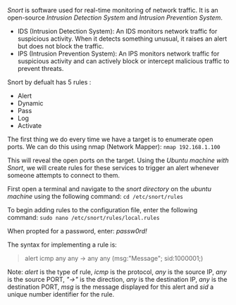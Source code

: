 _Snort_ is software used for real-time monitoring of network traffic. It is an open-source _Intrusion Detection System_ and _Intrusion Prevention System_.

- IDS (Intrusion Detection System): An IDS monitors network traffic for suspicious activity. When it detects something unusual, it raises an alert but does not block the traffic.
- IPS (Intrusion Prevention System): An IPS monitors network traffic for suspicious activity and can actively block or intercept malicious traffic to prevent threats.

Snort by defualt has 5 rules :

- Alert
- Dynamic
- Pass
- Log
- Activate

The first thing we do every time we have a target is to enumerate open ports. We can do this using nmap (Network Mapper):
`nmap 192.168.1.100`

This will reveal the open ports on the target. Using the _Ubuntu machine with Snort_, we will create rules for these services to trigger an alert whenever someone attempts to connect to them.

First open a terminal and navigate to the _snort directory_ on the _ubuntu machine_ using the following command:
`cd /etc/snort/rules`

To begin adding rules to the configuration file, enter the following command:
`sudo nano /etc/snort/rules/local.rules`

When propted for a password, enter:
*passw0rd!*

The syntax for implementing a rule is:

> alert icmp any any -> any any (msg:"Message"; sid:1000001;)

Note: _alert_ is the type of rule, _icmp_ is the protocol, _any_ is the source IP, _any_ is the source PORT, _"->"_ is the direction, _any_ is the destination IP, _any_ is the destination PORT, _msg_ is the message displayed for this alert and _sid_ a unique number identifier for the rule.
